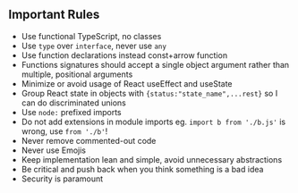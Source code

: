 ## Important Rules

- Use functional TypeScript, no classes
- Use `type` over `interface`, never use `any`
- Use function declarations instead const+arrow function
- Functions signatures should accept a single object argument rather than multiple, positional arguments
- Minimize or avoid usage of React useEffect and useState
- Group React state in objects with `{status:"state_name",...rest}` so I can do discriminated unions
- Use `node:` prefixed imports
- Do not add extensions in module imports eg. `import b from './b.js'` is wrong, use `from './b'`!
- Never remove commented-out code
- Never use Emojis
- Keep implementation lean and simple, avoid unnecessary abstractions
- Be critical and push back when you think something is a bad idea
- Security is paramount
